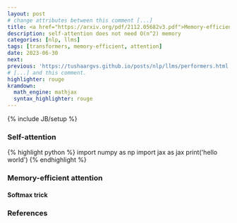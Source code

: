 ```yaml
---
layout: post
# change attributes between this comment [...]
title: <a href="https://arxiv.org/pdf/2112.05682v3.pdf">Memory-efficient attention</a>
description: self-attention does not need O(n^2) memory
categories: [nlp, llms]
tags: [transformers, memory-efficient, attention]
date: 2023-06-30
next:
previous: 'https://tushaargvs.github.io/posts/nlp/llms/performers.html'
# [...] and this comment. 
highlighter: rouge
kramdown:
  math_engine: mathjax
  syntax_highlighter: rouge
---
```

{% include JB/setup %}

### Self-attention

{% highlight python %}
import numpy as np
import jax as jax
print('hello world')
{% endhighlight %}

### Memory-efficient attention

#### Softmax trick

### References
